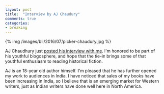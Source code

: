 ```yaml
---
layout: post
title: 	"Interview by AJ Chaudury"
comments: true
categories:
- breaking
---
```


{% img /images/bli/2016/07/picker-chaudury.jpg %}

AJ Chaudhury just [posted his interview with me](https://ajchaudhury.wordpress.com/2016/06/28/interview-with-lester-picker/). I'm honored to be part of his youthful blogosphere, and hope that the tie-in brings some of that youthful enthusiasm to reading historical fiction. 

<!--more-->

AJ is an 18-year old author himself. I'm pleased that he has further opened my work to audiences in India. I have noticed that sales of my books have been increasing in India, so I believe that is an emerging market for Western writers, just as Indian writers have done well here in North America. 

